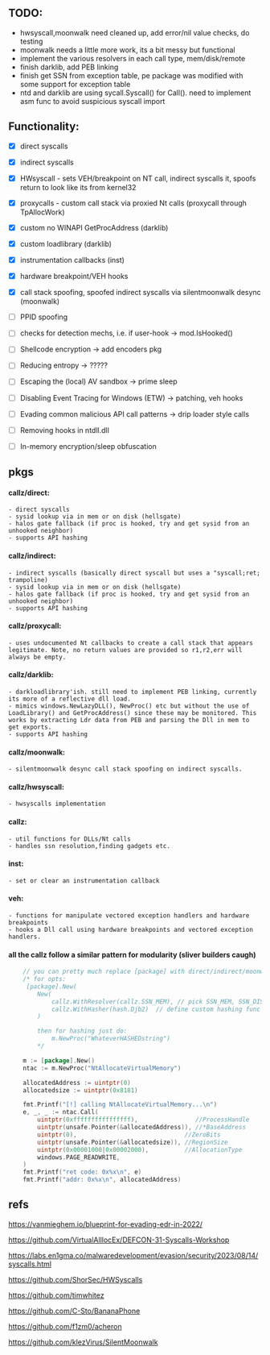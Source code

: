 

## TODO:
 - hwsyscall,moonwalk need cleaned up, add error/nil value checks, do testing
 - moonwalk needs a little more work, its a bit messy but functional
 - implement the various resolvers in each call type, mem/disk/remote
 - finish darklib, add PEB linking
 - finish get SSN from exception table, pe package was modified with some support for exception table
 - ntd and darklib are using sycall.Syscall() for Call(). need to implement asm func to avoid suspicious syscall import


## Functionality:
 - [X] direct syscalls
 - [X] indirect syscalls
 - [X] HWsyscall - sets VEH/breakpoint on NT call, indirect syscalls it, spoofs return to look like its from kernel32
 - [X] proxycalls - custom call stack via proxied Nt calls (proxycall through TpAllocWork)
 - [X] custom no WINAPI GetProcAddress (darklib)
 - [X] custom loadlibrary (darklib)
 - [X] instrumentation callbacks (inst)
 - [X] hardware breakpoint/VEH hooks
 - [X] call stack spoofing, spoofed indirect syscalls via silentmoonwalk desync (moonwalk)
 - [ ] PPID spoofing
 - [ ] checks for detection mechs, i.e. if user-hook -> mod.IsHooked()
 - [ ] Shellcode encryption -> add encoders pkg
 - [ ] Reducing entropy -> ?????
 - [ ] Escaping the (local) AV sandbox -> prime sleep
 - [ ] Disabling Event Tracing for Windows (ETW) -> patching, veh hooks
 - [ ] Evading common malicious API call patterns -> drip loader style calls
 - [ ] Removing hooks in ntdll.dll
 - [ ] In-memory encryption/sleep obfuscation


## pkgs

#### callz/direct:
    - direct syscalls
    - sysid lookup via in mem or on disk (hellsgate)
    - halos gate fallback (if proc is hooked, try and get sysid from an unhooked neighbor)
    - supports API hashing


#### callz/indirect:
    - indirect syscalls (basically direct syscall but uses a "syscall;ret; trampoline)
    - sysid lookup via in mem or on disk (hellsgate)
    - halos gate fallback (if proc is hooked, try and get sysid from an unhooked neighbor)
    - supports API hashing

#### callz/proxycall:
    - uses undocumented Nt callbacks to create a call stack that appears legitimate. Note, no return values are provided so r1,r2,err will always be empty.

#### callz/darklib:
    - darkloadlibrary'ish. still need to implement PEB linking, currently its more of a reflective dll load.
    - mimics windows.NewLazyDLL(), NewProc() etc but without the use of LoadLibrary() and GetProcAddress() since these may be monitored. This works by extracting Ldr data from PEB and parsing the Dll in mem to get exports. 
    - supports API hashing

#### callz/moonwalk:
    - silentmoonwalk desync call stack spoofing on indirect syscalls.

#### callz/hwsyscall:
    - hwsyscalls implementation

#### callz:
    - util functions for DLLs/Nt calls
    - handles ssn resolution,finding gadgets etc.

#### inst:
    - set or clear an instrumentation callback

#### veh:
    - functions for manipulate vectored exception handlers and hardware breakpoints
    - hooks a Dll call using hardware breakpoints and vectored exception handlers.


#### all the callz follow a similar pattern for modularity (sliver builders caugh)
```go
    // you can pretty much replace [package] with direct/indirect/moonwalk/hwsyscall/proxycall and they all work the same way. 
    /* for opts:
     [package].New(
        New(
            callz.WithResolver(callz.SSN_MEM), // pick SSN_MEM, SSN_DISK, SSN_REMOTE, SSN_EXCEPT although some are not finished yet
            callz.WithHasher(hash.Djb2)  // define custom hashing func too, func(string) string{}
        )

        then for hashing just do:
            m.NewProc("WhateverHASHEDstring")
        */

	m := [package].New()
	ntac := m.NewProc("NtAllocateVirtualMemory")

	allocatedAddress := uintptr(0)
	allocatedsize := uintptr(0x8181)

	fmt.Printf("[!] calling NtAllocateVirtualMemory...\n")
	e, _, _ := ntac.Call(
		uintptr(0xffffffffffffffff),                //ProcessHandle
		uintptr(unsafe.Pointer(&allocatedAddress)), //*BaseAddress
		uintptr(0),                              //ZeroBits
		uintptr(unsafe.Pointer(&allocatedsize)), //RegionSize
		uintptr(0x00001000|0x00002000),          //AllocationType
		windows.PAGE_READWRITE,
	)
	fmt.Printf("ret code: 0x%x\n", e)
	fmt.Printf("addr: 0x%x\n", allocatedAddress)
```

## refs
https://vanmieghem.io/blueprint-for-evading-edr-in-2022/

https://github.com/VirtualAlllocEx/DEFCON-31-Syscalls-Workshop

https://labs.en1gma.co/malwaredevelopment/evasion/security/2023/08/14/syscalls.html

https://github.com/ShorSec/HWSyscalls

https://github.com/timwhitez

https://github.com/C-Sto/BananaPhone

https://github.com/f1zm0/acheron

https://github.com/klezVirus/SilentMoonwalk
